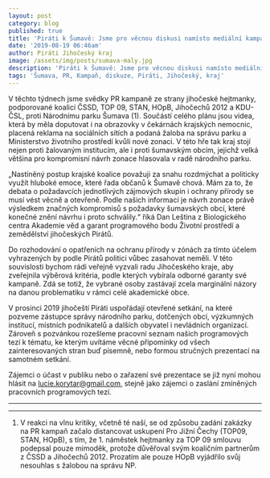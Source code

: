 ```yaml
---
layout: post
category: blog
published: true
title: 'Piráti k Šumavě: Jsme pro věcnou diskusi namísto mediální kampaně'
date: '2019-08-19 06:46am'
author: Piráti Jihočeský kraj
image: /assets/img/posts/sumava-maly.jpg
description: 'Piráti k Šumavě: Jsme pro věcnou diskusi namísto mediální kampaně'
tags: 'Šumava, PR, Kampaň, diskuze, Piráti, Jihočeský, kraj'
---
```

V těchto týdnech jsme svědky PR kampaně ze strany jihočeské hejtmanky, podporované koalicí ČSSD, TOP 09, STAN, HOpB, Jihočechů 2012 a KDU-ČSL, proti Národnímu parku Šumava (1). Součástí celého plánu jsou videa, která by měla doputovat i na obrazovky v čekárnách krajských nemocnic, placená reklama na sociálních sítích a podaná žaloba na správu parku a Ministerstvo životního prostředí kvůli nové zonaci. V této hře tak kraj stojí nejen proti žalovaným institucím, ale i proti šumavským obcím, jejichž velká většina pro kompromisní návrh zonace hlasovala v radě národního parku.

„Nastíněný postup krajské koalice považuji za snahu rozdmýchat a politicky využít hluboké emoce, které řada občanů k Šumavě chová. Mám za to, že debata o požadavcích jednotlivých zájmových skupin i ochrany přírody se musí vést věcně a otevřeně. Podle našich informací je návrh zonace právě výsledkem značných kompromisů s požadavky šumavských obcí, které konečné znění návrhu i proto schválily.“ říká Dan Leština z Biologického centra Akademie věd a garant programového bodu Životní prostředí a zemědělství jihočeských Pirátů.

Do rozhodování o opatřeních na ochranu přírody v zónách za tímto účelem vyhrazených by podle Pirátů politici vůbec zasahovat neměli. V této souvislosti bychom rádi veřejně vyzvali radu Jihočeského kraje, aby zveřejnila výběrová kritéria, podle kterých vybírala odborné garanty své kampaně. Zdá se totiž, že vybrané osoby zastávají zcela marginální názory na danou problematiku v rámci celé akademické obce.

V prosinci 2019 jihočeští Piráti uspořádají otevřené setkání, na které pozveme zástupce správy národního parku, dotčených obcí, výzkumných institucí, místních podnikatelů a dalších obyvatel i nevládních organizací. Zároveň s pozvánkou rozešleme pracovní seznam našich programových tezí k tématu, ke kterým uvítáme věcné připomínky od všech zainteresovaných stran buď písemně, nebo formou stručných prezentací na samotném setkání.

Zájemci o účast v publiku nebo o zařazení své prezentace se již nyní mohou hlásit na [lucie.korytar@gmail.com](lucie.korytar@gmail.com), stejně jako zájemci o zaslání zmíněných pracovních programových tezí.

- - -

- - -

1. V reakci na vlnu kritiky, včetně té naší, se od způsobu zadání zakázky na PR kampaň začalo distancovat uskupení Pro Jižní Čechy (TOP09, STAN, HOpB), s tím, že 1. náměstek hejtmanky za TOP 09 smlouvu podepsal pouze mimoděk, protože důvěřoval svým koaličním partnerům z ČSSD a Jihočechů 2012. Prozatím ale pouze HOpB vyjádřilo svůj nesouhlas s žalobou na správu NP.
